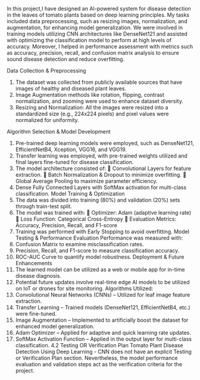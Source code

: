 In this project,I have designed an AI-powered system for disease detection in the leaves of tomato plants based on deep learning principles. My tasks included data preprocessing, such as resizing images, normalization, and augmentation, for 
enhancing model generalization. We were involved in training models utilizing CNN architectures like DenseNet121 and assisted with optimizing the classification model to perform 
at high levels of accuracy. Moreover, I helped in performance assessment with metrics such as accuracy, precision, recall, and confusion matrix analysis to ensure sound disease detection and reduce overfitting.

Data Collection & Preprocessing
1. The dataset was collected from publicly available sources that have images of healthy and diseased plant leaves.
2. Image Augmentation methods like rotation, flipping, contrast normalization, and zooming were used to enhance dataset diversity.
3. Resizing and Normalization: All the images were resized into a standardized size (e.g., 224x224 pixels) and pixel values were normalized for uniformity.
   
Algorithm Selection & Model Development
1. Pre-trained deep learning models were employed, such as DenseNet121, EfficientNetB4, Xception, VGG16, and VGG19.
2. Transfer learning was employed, with pre-trained weights utilized and final layers fine-tuned for disease classification.
3. The model architecture consisted of:
 Convolutional Layers for feature extraction.
 Batch Normalization & Dropout to minimize overfitting.
 Global Average Pooling to maximize parameter efficiency.
4. Dense Fully Connected Layers with SoftMax activation for multi-class classification.
Model Training & Optimization
1. The data was divided into training (80%) and validation (20%) sets through train-test split.
2. The model was trained with:
 Optimizer: Adam (adaptive learning rate)
 Loss Function: Categorical Cross-Entropy
 Evaluation Metrics: Accuracy, Precision, Recall, and F1-score
3. Training was performed with Early Stopping to avoid overfitting.
Model Testing & Performance Evaluation
Performance was measured with:
1. Confusion Matrix to examine misclassification rates.
2. Precision, Recall, and F1-score to measure classification accuracy.
3. ROC-AUC Curve to quantify model robustness.
Deployment & Future Enhancements
1. The learned model can be utilized as a web or mobile app for in-time disease diagnosis.
2. Potential future updates involve real-time edge AI models to be utilized on IoT or drones for site monitoring.
Algorithms Utilized:
1. Convolutional Neural Networks (CNNs) – Utilized for leaf image feature extraction.
2. Transfer Learning – Trained models (DenseNet121, EfficientNetB4, etc.) were fine-tuned.
3. Image Augmentation – Implemented to artificially boost the dataset for enhanced model generalization.
4. Adam Optimizer – Applied for adaptive and quick learning rate updates.
5. SoftMax Activation Function – Applied in the output layer for multi-class classification.
4.2 Testing OR Verification Plan
Tomato Plant Disease Detection Using Deep Learning - CNN does not have an explicit Testing or Verification 
Plan section. Nevertheless, the model performance evaluation and validation steps act as the verification criteria 
for the project.
